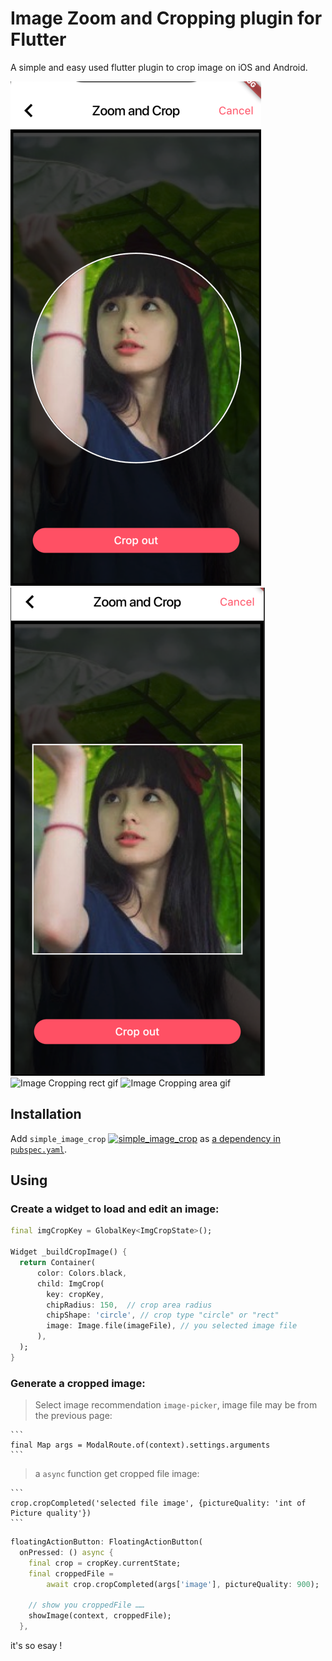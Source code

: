 # Image Zoom and Cropping plugin for Flutter

A simple and easy used flutter plugin to crop image on iOS and Android.

![Image Cropping circle area](assets/circle_area.png)
![Image Cropping rect area](assets/rect_area.png)
![Image Cropping rect gif](assets/rect.gif)
![Image Cropping area gif](assets/circle.gif)

## Installation

Add `simple_image_crop` [![simple_image_crop](https://img.shields.io/pub/v/simple_image_crop.svg)](https://pub.dartlang.org/packages/simple_image_crop) as [a dependency in `pubspec.yaml`](https://flutter.io/using-packages/#managing-package-dependencies--versions).

## Using

### Create a widget to load and edit an image:

```dart
final imgCropKey = GlobalKey<ImgCropState>();

Widget _buildCropImage() {
  return Container(
      color: Colors.black,
      child: ImgCrop(
        key: cropKey,
        chipRadius: 150,  // crop area radius
        chipShape: 'circle', // crop type "circle" or "rect"
        image: Image.file(imageFile), // you selected image file
      ),
  );
}
```

### Generate a cropped image:

> Select image recommendation `image-picker`, image file may be from the previous page:

    ```
    final Map args = ModalRoute.of(context).settings.arguments
    ```

> a `async` function get cropped file image:

    ```
    crop.cropCompleted('selected file image', {pictureQuality: 'int of Picture quality'})
    ```

```dart
floatingActionButton: FloatingActionButton(
  onPressed: () async {
    final crop = cropKey.currentState;
    final croppedFile =
        await crop.cropCompleted(args['image'], pictureQuality: 900);

    // show you croppedFile ……
    showImage(context, croppedFile);
  },
```

it's so esay !
